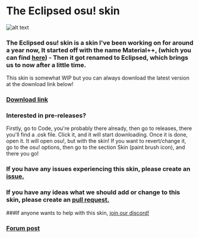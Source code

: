 # The Eclipsed osu! skin
![alt text](https://i.imgur.com/wcZIRNq.png "Logo Title Text 1")

### The Eclipsed osu! skin is a skin I've been working on for around a year now, It started off with the name Material++, (which you can find [here](https://github.com/Hubza/MPP-osu)) - Then it got renamed to Eclipsed, which brings us to now after a little time. 

This skin is somewhat WIP but you can always download the latest version at the download link below!

### [Download link](https://github.com/Hubza/eclipsed/releases/latest/download/Eclipsed.osk)

### Interested in pre-releases?
 Firstly, go to Code, you're probably there already, then go to releases, there you'll find a .osk file. Click it, and it will start downloading. Once it is done, open it. It will open osu!, but with the skin! If you want to revert/change it, go to the osu! options, then go to the section Skin (paint brush icon), and there you go!

### If you have any issues experiencing this skin, please create an [issue.](https://github.com/Hubza/Eclipsed/issues)
### If you have any ideas what we should add or change to this skin, please create an [pull request.](https://github.com/Hubza/Eclipsed/pulls)

###If anyone wants to help with this skin, [join our discord!](https://discord.gg/MCD5w2)

### [Forum post](https://osu.ppy.sh/community/forums/topics/908840)
